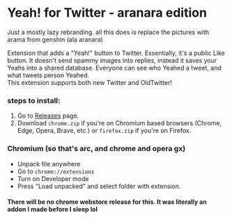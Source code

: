 # Yeah! for Twitter - aranara edition

Just a mostly lazy rebranding. all this does is replace the pictures with arama from genshin (ala aranara)

Extension that adds a "Yeah!" button to Twitter. Essentially, it's a public Like button. It doesn't send spammy images into replies, instead it saves your Yeahs into a shared database. Everyone can see who Yeahed a tweet, and what tweets person Yeahed.  
This extension supports both new Twitter and OldTwitter!  

### steps to install: 
1. Go to [Releases](https://github.com/Kusanalee/YeahTwitter-AranaraEdition/releases) page.
2. Download `chrome.zip` if you're on Chromium based browsers (Chrome, Edge, Opera, Brave, etc.) or `firefox.zip` if you're on Firefox.

### Chromium (so that's arc, and chrome and opera gx)
- Unpack file anywhere
- Go to `chrome://extensions`
- Turn on Developer mode
- Press "Load unpacked" and select folder with extension.

#### There will be no chrome webstore release for this. It was literally an addon I made before I sleep lol




